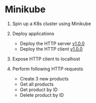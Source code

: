 
# Minikube

1. Spin up a K8s cluster using Minikube

2. Deploy applications
	- Deploy the HTTP server [v1.0.0](https://hub.docker.com/layers/bygui86/http-server/v1.0.0/images/sha256-feaab1f4839d1001635f77b78da241e005afd2b4fe519fb3c80505af9ab0a0ef?context=explore)
	- Deploy the HTTP client [v1.0.0](https://hub.docker.com/layers/bygui86/http-client/v1.0.0/images/sha256-02350f16d991394d0b453f40b09170a4be9599c2e159e7c46e925fbf035fb2bf?context=explore)

3. Expose HTTP client to localhost

4. Perform following HTTP requests
	- Create 3 new products
	- Get all products
	- Get product by ID
	- Delete product by ID
